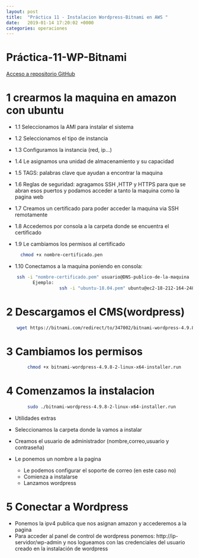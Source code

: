```yaml
---
layout: post
title:  "Práctica 11 - Instalacion Wordpress-Bitnami en AWS "
date:   2019-01-14 17:20:02 +0000
categories: operaciones
---
```


# Práctica-11-WP-Bitnami

[Acceso a repositorio GitHub](https://github.com/alexdemanuel/Practica-11-WP-Bitnami)


# 1 crearmos la maquina en amazon con ubuntu

- 1.1 Seleccionamos la AMI para instalar el sistema
- 1.2 Seleccionamos el tipo de instancia
- 1.3 Configuramos la instancia (red, ip...)
- 1.4 Le asignamos una unidad de almacenamiento y su capacidad
- 1.5 TAGS: palabras clave que ayudan a encontrar la maquina
- 1.6 Reglas de seguridad: agragamos SSH ,HTTP y HTTPS para que se abran esos puertos y podamos acceder a tanto la maquina como la pagina web
- 1.7 Creamos un certificado para poder acceder la maquina via SSH remotamente
- 1.8 Accedemos por consola a  la carpeta donde se encuentra el certificado
- 1.9 Le cambiamos los permisos al certificado
   
  ```bash
    chmod +x nombre-certificado.pen
  ``` 
    
- 1.10 Conectamos a la maquina poniendo en consola:    
    
```bash
    ssh -i "nombre-certificado.pem" usuario@DNS-publico-de-la-maquina
		  Ejemplo:
            		ssh -i "ubuntu-18.04.pem" ubuntu@ec2-18-212-164-248.compute-1.amazonaws.com
```

# 2 Descargamos el CMS(wordpress) 

```bash
	wget https://bitnami.com/redirect/to/347002/bitnami-wordpress-4.9.8-2-linux-x64-installer.run
``` 

# 3 Cambiamos los permisos

```bash
		chmod +x bitnami-wordpress-4.9.8-2-linux-x64-installer.run
``` 

# 4 Comenzamos la instalacion

```bash
		sudo ./bitnami-wordpress-4.9.8-2-linux-x64-installer.run
```  
  
- Utilidades extras
- Seleccionamos la carpeta donde la vamos a instalar
-	Creamos el usuario de administrador (nombre,correo,usuario y contraseña)


  - Le ponemos un nombre a la pagina
	- Le podemos configurar el soporte de correo (en este caso no)
	- Comienza a instalarse
	- Lanzamos wordpress
  
  # 5 Conectar a Wordpress
  
  - Ponemos la ipv4 publica que nos asignan amazon y accederemos a la pagina
  - Para acceder al panel de control de wordpress ponemos: http://ip-servidor/wp-admin y nos logueamos con las credenciales      	del usuario creado en la instalación de wordpress
  
